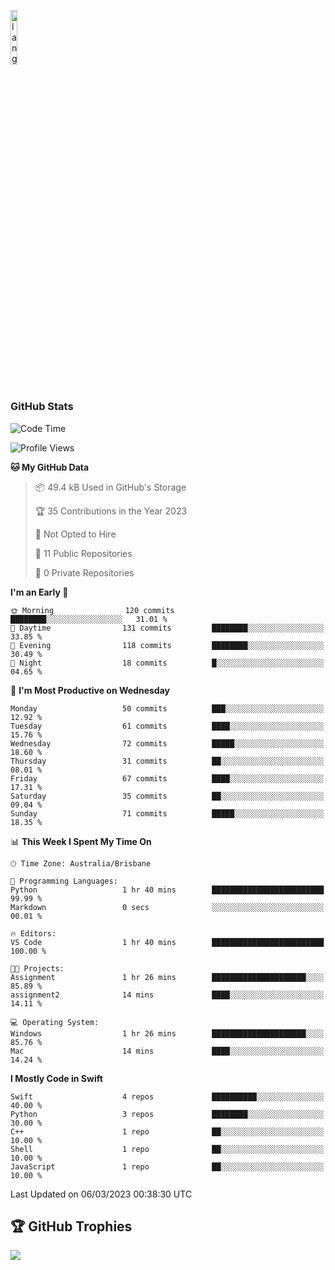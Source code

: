 <p align="left"><img width=15%" src="https://github.com/alansmathew/alansmathew/raw/master/lang.gif" alt="lang image here" /></p>

# <h3 align="left">GitHub Stats</h3>

<!--START_SECTION:waka-->
![Code Time](http://img.shields.io/badge/Code%20Time-149%20hrs%208%20mins-blue)

![Profile Views](http://img.shields.io/badge/Profile%20Views-1-blue)

**🐱 My GitHub Data** 

> 📦 49.4 kB Used in GitHub's Storage 
 > 
> 🏆 35 Contributions in the Year 2023
 > 
> 🚫 Not Opted to Hire
 > 
> 📜 11 Public Repositories 
 > 
> 🔑 0 Private Repositories 
 > 
**I'm an Early 🐤** 

```text
🌞 Morning                120 commits         ████████░░░░░░░░░░░░░░░░░   31.01 % 
🌆 Daytime                131 commits         ████████░░░░░░░░░░░░░░░░░   33.85 % 
🌃 Evening                118 commits         ████████░░░░░░░░░░░░░░░░░   30.49 % 
🌙 Night                  18 commits          █░░░░░░░░░░░░░░░░░░░░░░░░   04.65 % 
```
📅 **I'm Most Productive on Wednesday** 

```text
Monday                   50 commits          ███░░░░░░░░░░░░░░░░░░░░░░   12.92 % 
Tuesday                  61 commits          ████░░░░░░░░░░░░░░░░░░░░░   15.76 % 
Wednesday                72 commits          █████░░░░░░░░░░░░░░░░░░░░   18.60 % 
Thursday                 31 commits          ██░░░░░░░░░░░░░░░░░░░░░░░   08.01 % 
Friday                   67 commits          ████░░░░░░░░░░░░░░░░░░░░░   17.31 % 
Saturday                 35 commits          ██░░░░░░░░░░░░░░░░░░░░░░░   09.04 % 
Sunday                   71 commits          █████░░░░░░░░░░░░░░░░░░░░   18.35 % 
```


📊 **This Week I Spent My Time On** 

```text
🕑︎ Time Zone: Australia/Brisbane

💬 Programming Languages: 
Python                   1 hr 40 mins        █████████████████████████   99.99 % 
Markdown                 0 secs              ░░░░░░░░░░░░░░░░░░░░░░░░░   00.01 % 

🔥 Editors: 
VS Code                  1 hr 40 mins        █████████████████████████   100.00 % 

🐱‍💻 Projects: 
Assignment               1 hr 26 mins        █████████████████████░░░░   85.89 % 
assignment2              14 mins             ████░░░░░░░░░░░░░░░░░░░░░   14.11 % 

💻 Operating System: 
Windows                  1 hr 26 mins        █████████████████████░░░░   85.76 % 
Mac                      14 mins             ████░░░░░░░░░░░░░░░░░░░░░   14.24 % 
```

**I Mostly Code in Swift** 

```text
Swift                    4 repos             ██████████░░░░░░░░░░░░░░░   40.00 % 
Python                   3 repos             ████████░░░░░░░░░░░░░░░░░   30.00 % 
C++                      1 repo              ██░░░░░░░░░░░░░░░░░░░░░░░   10.00 % 
Shell                    1 repo              ██░░░░░░░░░░░░░░░░░░░░░░░   10.00 % 
JavaScript               1 repo              ██░░░░░░░░░░░░░░░░░░░░░░░   10.00 % 
```




 Last Updated on 06/03/2023 00:38:30 UTC
<!--END_SECTION:waka-->

## 🏆 GitHub Trophies

![](https://github-profile-trophy.vercel.app/?username=samh06&theme=discord&no-frame=true&no-bg=false&margin-w=4)
